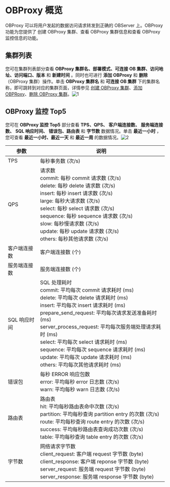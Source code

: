OBProxy 概览 
===============================

OBProxy 可以将用户发起的数据访问请求转发到正确的 OBServer 上。OBProxy 功能为您提供了 创建 OBProxy 集群、查看 OBProxy 集群信息和查看 OBProxy 监控信息的功能。

**集群列表** 
-----------------------------

您可在集群列表部分查看 **OBProxy 集群名、部署模式、可连接 OB 集群、访问地址、访问端口、版本** 和 **新建时间** 。同时也可进行 **添加 OBProxy** 和 **删除** （OBProxy 集群）操作。单击 **OBProxy 集群名** 和 **可连接 OB 集群** 下的集群名称，即可跳转到对应的集群页面，详情参见 [创建 OBProxy 集群](../../8.obproxy-management/1.create-an-obproxy-cluster.md)、[添加 OBPRoxy](../../8.obproxy-management/6.add-obproxy.md)、[删除 OBProxy 集群](../../8.obproxy-management/11.delete-obproxy-cluster.md)。![1](https://help-static-aliyun-doc.aliyuncs.com/assets/img/zh-CN/5106260261/p265880.png)

**OBProxy 监控 Top5** 
----------------------------------------

您可在 **OBProxy 监控 Top5** 部分查看 **TPS、QPS、** **客户端连接数、** **服务端连接数、** **SQL 响应时间、** **错误包、路由表** 和 **字节数** 数据情况。单击 **最近一小时** ，您可查看 **最近一小时、最近一天** 和 **最近一周** 的数据情况。![2](https://help-static-aliyun-doc.aliyuncs.com/assets/img/zh-CN/5106260261/p265881.png)




|  **参数**  |                                                                                                                                                                                                                                                                                                                                           **说明**                                                                                                                                                                                                                                                                                                                                           |
|----------|--------------------------------------------------------------------------------------------------------------------------------------------------------------------------------------------------------------------------------------------------------------------------------------------------------------------------------------------------------------------------------------------------------------------------------------------------------------------------------------------------------------------------------------------------------------------------------------------------------------------------------------------------------------------------------------------|
| TPS      | 每秒事务数 (次/s)                                                                                                                                                                                                                                                                                                                                                                                                                                                                                                                                                                                                                                                                                |
| QPS      | 请求数<br />commit: 每秒 commit 请求数 (次/s)<br />delete: 每秒 delete 请求数 (次/s)<br />insert: 每秒 insert 请求数 (次/s)<br />large: 每秒大请求数 (次/s)  <br />select: 每秒 select 请求数 (次/s)<br />sequence: 每秒 sequence 请求数 (次/s)<br />slow: 每秒慢请求数 (次/s)<br />update: 每秒 update 请求数 (次/s)<br />others: 每秒其他请求数 (次/s)                                                                   |
| 客户端连接数   | 客户端连接数 (个)                                                                                                                                                                                                                                                                                                                                                                                                                                                                                                                                                                                                                                                                                 |
| 服务端连接数   | 服务端连接数 (个)                                                                                                                                                                                                                                                                                                                                                                                                                                                                                                                                                                                                                                                                                 |
| SQL 响应时间 | SQL 处理耗时<br />commit: 平均每次 commit 请求耗时 (ms)<br />delete: 平均每次 delete 请求耗时 (ms)<br />insert: 平均每次 insert 请求耗时 (ms)<br />prepare_send_request: 平均每次请求发送准备耗时 (ms)<br />server_process_request: 平均每次服务端处理请求耗时 (ms)<br />select: 平均每次 select 请求耗时 (ms)<br />sequence: 平均每次 sequence 请求耗时 (ms)<br />update: 平均每次 update 请求耗时 (ms)<br />others: 平均每次其他请求耗时 (ms)    |
| 错误包      | 每秒 ERROR 响应包数<br />error: 平均每秒 error 日志数 (次/s)<br />warn: 平均每秒 warn 日志数 (次/s)                                                                                                                                                                                                                                                                                                                                                                                                                                                                                                               |
| 路由表      | 路由表<br />hit: 平均每秒路由表命中次数 (次/s)<br />partition: 平均每秒查询 partition entry 的次数 (次/s)<br />route: 平均每秒查询 route entry 的次数 (次/s)<br />success: 平均每秒路由表查询成功次数 (次/s)<br />table: 平均每秒查询 table entry 的次数 (次/s)                                                                                                                                                                                                                                                                                        |
| 字节数      | 网络请求字节数<br />client_request: 客户端 request 字节数 (byte)<br />client_response: 客户端 reponse 字节数 (byte)<br />server_request: 服务端 request 字节数 (byte)<br />server_response: 服务端 response 字节数 (byte)                                                                                                                                                                                                                                                                                                                                  |




